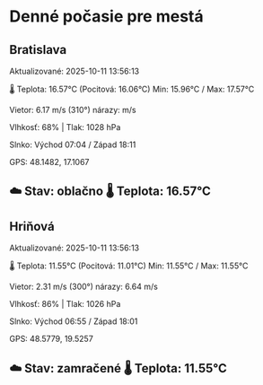﻿# Denné počasie pre mestá

## Bratislava
Aktualizované: 2025-10-11 13:56:13

🌡️ Teplota: 16.57°C 
(Pocitová: 16.06°C)
Min: 15.96°C / Max: 17.57°C

Vietor: 6.17 m/s    (310°) 
nárazy:  m/s

Vlhkosť: 68% | Tlak: 1028 hPa

Slnko: Východ 07:04 / Západ 18:11

GPS: 48.1482, 17.1067

☁️ Stav: oblačno        🌡️ Teplota: 16.57°C
---

## Hriňová
Aktualizované: 2025-10-11 13:56:13

🌡️ Teplota: 11.55°C 
(Pocitová: 11.01°C)
Min: 11.55°C / Max: 11.55°C

Vietor: 2.31 m/s (300°)
nárazy: 6.64 m/s

Vlhkosť: 86% | Tlak: 1026 hPa

Slnko: Východ 06:55 / Západ 18:01

GPS: 48.5779, 19.5257

☁️ Stav: zamračené        🌡️ Teplota: 11.55°C
---
